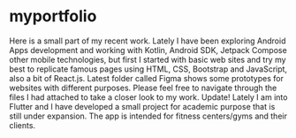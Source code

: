 # myportfolio
Here is a small part of my recent work. Lately I have been exploring Android Apps development and working with Kotlin, Android SDK, Jetpack Compose  other mobile technologies,  but first I started with basic web sites and try my best to replicate famous pages using HTML, CSS, Bootstrap and JavaScript, also a bit of React.js. 
Latest folder called Figma shows some prototypes for websites with different purposes.
Please feel free to navigate through the files I had attached to take a closer look to my work.
Update! 
Lately I am into Flutter and I have developed a small project for academic purpose that is still under expansion. The app is intended for fitness centers/gyms and their clients. 
